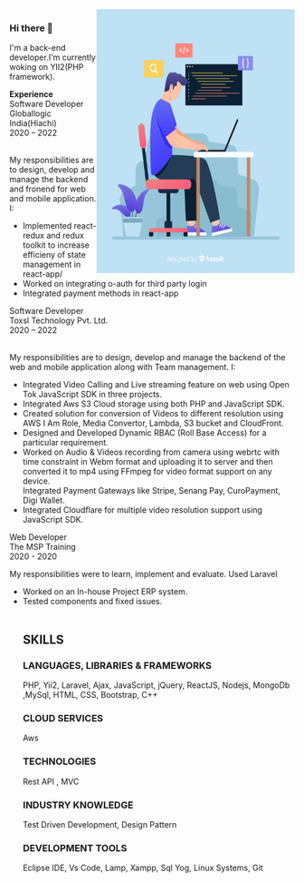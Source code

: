 
<img align="right"  src="https://github.com/suraj776/suraj776/blob/master/2842579.jpg"  height="465px" width="350px">

### Hi there 👋

<p>I'm a back-end developer.I'm currently woking on YII2(PHP framework).</p>
<strong>Experience</strong><br/>
Software Developer<br/>
Globallogic India(Hiachi)<br/>
2020 – 2022<br/>
<br>
<p>My responsibilities are to design, develop and manage the backend and fronend for web and mobile application. I:</p>
<ul>
<li>	Implemented react-redux and redux toolkit to increase efficieny of state management in react-app/</li>
<li>	Worked on integrating o-auth for third party login</li>
<li>	Integrated payment methods in react-app</li>
</ul>
Software Developer<br/>
Toxsl Technology Pvt. Ltd.<br/>
2020 – 2022<br/>
<br>
<p>My responsibilities are to design, develop and manage the backend of the web and mobile application along with Team management. I:</p>
<ul>
<li>	Integrated Video Calling and Live streaming feature on web using Open Tok JavaScript SDK in three projects.</li>
<li>	Integrated Aws S3 Cloud storage using both PHP and JavaScript SDK.</li>
<li>	Created solution for conversion of Videos to different resolution using AWS I Am Role, Media Convertor, Lambda, S3 bucket and CloudFront.</li>
<li>	Designed and Developed Dynamic RBAC (Roll Base Access) for a particular requirement.</li>
<li>	Worked on Audio & Videos recording from camera using webrtc with time constraint in Webm format and uploading it to server and then converted it to mp4 using FFmpeg for video format support on any device. </li>
</li>Integrated Payment Gateways like Stripe, Senang Pay, CuroPayment, Digi Wallet.</li>
<li>	Integrated Cloudflare for multiple video resolution support using JavaScript SDK.</li>

</ul>

Web Developer<br/>
The MSP Training<br/>
2020 - 2020<br/>
<p>My responsibilities were to learn, implement and evaluate. Used Laravel<p/>
<ul>
<li>	Worked on an In-house Project ERP system.</li>
<li>	Tested components and fixed issues.</li>
</u><br/>

<h2>SKILLS</h2>

<h3>LANGUAGES, LIBRARIES & FRAMEWORKS   </h3>               
    PHP, Yii2,	Laravel, Ajax, JavaScript, jQuery, ReactJS, Nodejs, MongoDb ,MySql,	HTML, CSS, Bootstrap,	C++
	
<h3> CLOUD SERVICES </h3>
    Aws
<h3> TECHNOLOGIES</h3>
    Rest API ,	MVC                               		
 <h3> INDUSTRY KNOWLEDGE</h3>
    Test Driven Development, Design Pattern		
<h3>DEVELOPMENT TOOLS</h3>
Eclipse IDE, Vs Code, Lamp, Xampp, Sql Yog,	Linux Systems, Git	
